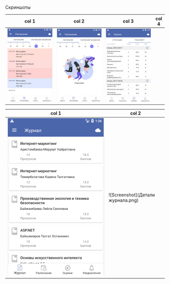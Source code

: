 Скриншоты

| col 1      | col 2      | col 3     | col 4      | 
|------------|-------------|------------|-------------| 
| ![Screenshot](Расписание.png) | ![Screenshot](ОТдых.png) | ![Screenshot](Транскрипт.png)


| col 1      | col 2      |
|------------|-------------|
| ![Screenshot](Журнал.png) | ![Screenshot](Детали журнала.png)|
